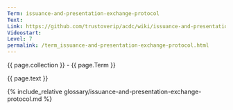 ```yaml
---
Term: issuance-and-presentation-exchange-protocol
Text: 
Link: https://github.com/trustoverip/acdc/wiki/issuance-and-presentation-exchange-protocol.md
Videostart: 
Level: 7
permalink: /term_issuance-and-presentation-exchange-protocol.html
---
```


{{ page.collection }} - {{ page.Term }}

   {{ page.text }}

{% include_relative glossary/issuance-and-presentation-exchange-protocol.md %}
